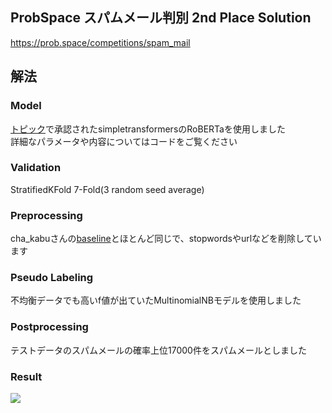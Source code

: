 ## ProbSpace スパムメール判別 2nd Place Solution  
https://prob.space/competitions/spam_mail  
## 解法  
### Model  
[トピック](https://prob.space/competitions/spam_mail/discussions/pop-ketle-Post29c55c7e659c8dc3ea45)で承認されたsimpletransformersのRoBERTaを使用しました  
詳細なパラメータや内容についてはコードをご覧ください　　
### Validation  
StratifiedKFold 7-Fold(3 random seed average)  
### Preprocessing  
cha_kabuさんの[baseline](https://prob.space/competitions/spam_mail/discussions/cha_kabu-Postd207047dddb824a851d4)とほとんど同じで、stopwordsやurlなどを削除しています  
### Pseudo Labeling
不均衡データでも高いf値が出ていたMultinomialNBモデルを使用しました   
### Postprocessing
テストデータのスパムメールの確率上位17000件をスパムメールとしました  
### Result
![](https://user-images.githubusercontent.com/63792861/105112014-76bd1780-5b05-11eb-848f-95bc652fc897.png)
